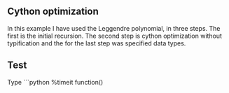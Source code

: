 ## Cython optimization
In this example I have used the Leggendre polynomial, in three steps. The first is the initial recursion. The second step is cython optimization without typification and the for the last step was specified data types.

## Test
Type ```python
%timeit function()
````
